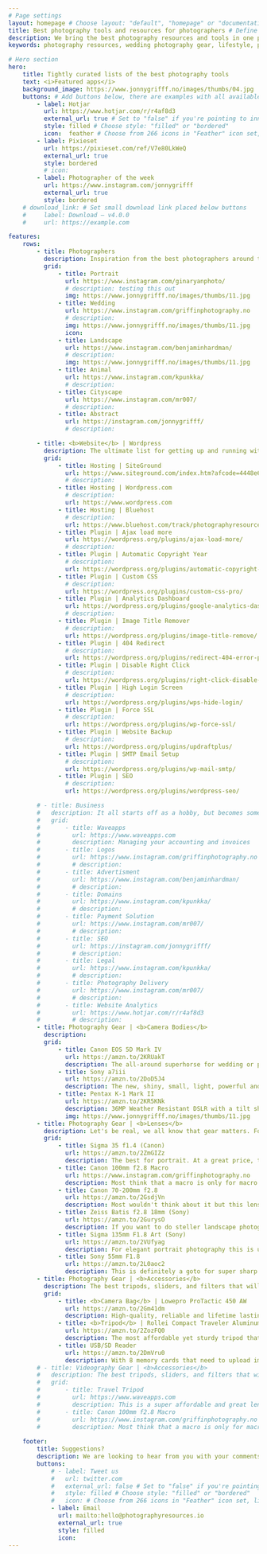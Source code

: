 ```yaml
---
# Page settings
layout: homepage # Choose layout: "default", "homepage" or "documentation-archive"
title: Best photography tools and resources for photographers # Define a title of your page
description: We bring the best photography resources and tools in one place for wedding photographers. Starting a business and building elegant websites for photographers can be tricky, but photographyresources.io solves that best
keywords: photography resources, wedding photography gear, lifestyle, portrait photography gear, website tools, 

# Hero section
hero:
    title: Tightly curated lists of the best photography tools
    text: <i>Featured apps</i>
    background_image: https://www.jonnygrifff.no/images/thumbs/04.jpg
    buttons: # Add buttons below, there are examples with all available options
        - label: Hotjar
          url: https://www.hotjar.com/r/r4af8d3
          external_url: true # Set to "false" if you're pointing to inner page
          style: filled # Choose style: "filled" or "bordered"
          icon:  feather # Choose from 266 icons in "Feather" icon set, list of all icons is available here - https://feathericons.com
        - label: Pixieset
          url: https://pixieset.com/ref/V7e80LkWeQ 
          external_url: true
          style: bordered
          # icon: 
        - label: Photographer of the week
          url: https://www.instagram.com/jonnygrifff
          external_url: true
          style: bordered
    # download_link: # Set small download link placed below buttons
    #     label: Download — v4.0.0
    #     url: https://example.com

features:
    rows: 
        - title: Photographers
          description: Inspiration from the best photographers around the world 🌍
          grid: 
              - title: Portrait 
                url: https://www.instagram.com/ginaryanphoto/
                # description: testing this out
                img: https://www.jonnygrifff.no/images/thumbs/11.jpg
              - title: Wedding 
                url: https://www.instagram.com/griffinphotography.no
                # description: 
                img: https://www.jonnygrifff.no/images/thumbs/11.jpg
                icon:
              - title: Landscape 
                url: https://www.instagram.com/benjaminhardman/
                # description: 
                img: https://www.jonnygrifff.no/images/thumbs/11.jpg
              - title: Animal 
                url: https://www.instagram.com/kpunkka/
                # description:
              - title: Cityscape
                url: https://www.instagram.com/mr007/
                # description:
              - title: Abstract
                url: https://instagram.com/jonnygrifff/
                # description:

        - title: <b>Website</b> | Wordpress 
          description: The ultimate list for getting up and running with a WordPress website to showcase your stunning photography and sell services. 
          grid: 
              - title: Hosting | SiteGround
                url: https://www.siteground.com/index.htm?afcode=4448e657ab7c9e544319ee803c8bcaaf
                # description:  
              - title: Hosting | Wordpress.com
                # description: 
                url: https://www.wordpress.com
              - title: Hosting | Bluehost
                # description: 
                url: https://www.bluehost.com/track/photographyresources 
              - title: Plugin | Ajax load more
                url: https://wordpress.org/plugins/ajax-load-more/
                # description:  
              - title: Plugin | Automatic Copyright Year
                # description: 
                url: https://wordpress.org/plugins/automatic-copyright-year/
              - title: Plugin | Custom CSS
                # description: 
                url: https://wordpress.org/plugins/custom-css-pro/
              - title: Plugin | Analytics Dashboard
                url: https://wordpress.org/plugins/google-analytics-dashboard-for-wp/
                # description:  
              - title: Plugin | Image Title Remover
                # description: 
                url: https://wordpress.org/plugins/image-title-remove/
              - title: Plugin | 404 Redirect
                # description: 
                url: https://wordpress.org/plugins/redirect-404-error-page-to-homepage-or-custom-page/
              - title: Plugin | Disable Right Click
                # description: 
                url: https://wordpress.org/plugins/right-click-disable-orignal/
              - title: Plugin | High Login Screen
                # description: 
                url: https://wordpress.org/plugins/wps-hide-login/
              - title: Plugin | Force SSL
                # description: 
                url: https://wordpress.org/plugins/wp-force-ssl/
              - title: Plugin | Website Backup
                # description: 
                url: https://wordpress.org/plugins/updraftplus/
              - title: Plugin | SMTP Email Setup
                # description: 
                url: https://wordpress.org/plugins/wp-mail-smtp/
              - title: Plugin | SEO
                # description: 
                url: https://wordpress.org/plugins/wordpress-seo/

        # - title: Business
        #   description: It all starts off as a hobby, but becomes something much more. When it does these tools will help 
        #   grid: 
        #       - title: Waveapps 
        #         url: https://www.waveapps.com
        #         description: Managing your accounting and invoices
        #       - title: Logos 
        #         url: https://www.instagram.com/griffinphotography.no
        #         # description: 
        #       - title: Advertisment 
        #         url: https://www.instagram.com/benjaminhardman/
        #         # description: 
        #       - title: Domains 
        #         url: https://www.instagram.com/kpunkka/
        #         # description:
        #       - title: Payment Solution
        #         url: https://www.instagram.com/mr007/
        #         # description:
        #       - title: SEO
        #         url: https://instagram.com/jonnygrifff/
        #         # description:
        #       - title: Legal 
        #         url: https://www.instagram.com/kpunkka/
        #         # description:
        #       - title: Photography Delivery
        #         url: https://www.instagram.com/mr007/
        #         # description:
        #       - title: Website Analytics
        #         url: https://www.hotjar.com/r/r4af8d3
        #         # description:
        - title: Photography Gear | <b>Camera Bodies</b>
          description: 
          grid: 
              - title: Canon EOS 5D Mark IV
                url: https://amzn.to/2KRUakT
                description: The all-around superhorse for wedding or portrait photography. Canon offers the most lens compatibility on the market.
              - title: Sony a7iii
                url: https://amzn.to/2DoD5J4
                description: The new, shiny, small, light, powerful and extremely versatile camera body that is ultimately the best bang for your buck. Great for photos and videos.
              - title: Pentax K-1 Mark II 
                url: https://amzn.to/2KR5KNk
                description: 36MP Weather Resistant DSLR with a tilt shift lens. This small yet powerful body is great for nature or travel photographer
                img: https://www.jonnygrifff.no/images/thumbs/11.jpg
        - title: Photography Gear | <b>Lenses</b>
          description: Let's be real, we all know that gear matters. Following is a list of my favorite lenses that I have been using over the past couple years. 
          grid: 
              - title: Sigma 35 f1.4 (Canon)
                url: https://amzn.to/2ZmGIZz
                description: The best for portrait. At a great price, this is definitely a goto!
              - title: Canon 100mm f2.8 Macro
                url: https://www.instagram.com/griffinphotography.no
                description: Most think that a macro is only for macro - but you would be surprised on how well this lens performs for portraits!
              - title: Canon 70-200mm f2.8 
                url: https://amzn.to/2GsdjVn
                description: Most wouldn't think about it but this lens is a masterpiece in macro but also portrait photography!
              - title: Zeiss Batis f2.8 18mm (Sony)
                url: https://amzn.to/2GurysO
                description: If you want to do steller landscape photography, this is it.
              - title: Sigma 135mm F1.8 Art (Sony)
                url: https://amzn.to/2VUfyag
                description: For elegant portrait photography this is unmatchable.
              - title: Sony 55mm F1.8 
                url: https://amzn.to/2L0aoc2
                description: This is definitely a goto for super sharp shots when on the go!
        - title: Photography Gear | <b>Accessories</b>
          description: The best tripods, sliders, and filters that will bring your photography to the next level.
          grid: 
              - title: <b>Camera Bag</b> | Lowepro ProTactic 450 AW
                url: https://amzn.to/2Gm41dm
                description: High-quality, reliable and lifetime lasting camerabag.
              - title: <b>Tripod</b> | Rollei Compact Traveler Aluminum
                url: https://amzn.to/2ZozFQ0
                description: The most affordable yet sturdy tripod that is perfect for traveling or on the go. Personally, the orange one is my favorite!
              - title: USB/SD Reader
                url: https://amzn.to/2DmVru0
                description: With 8 memory cards that need to upload images, it can be a very time-consuming process. This will help your productivity game.
        # - title: Videography Gear | <b>Accessories</b>
        #   description: The best tripods, sliders, and filters that will bring your photography to the next level.
        #   grid: 
        #       - title: Travel Tripod
        #         url: https://www.waveapps.com
        #         description: This is a super affordable and great lens for all occasions. 
        #       - title: Canon 100mm f2.8 Macro
        #         url: https://www.instagram.com/griffinphotography.no
        #         description: Most think that a macro is only for macro - but you would be surprised on how well this lens performs for portraits!
          
    footer: 
        title: Suggestions?
        description: We are looking to hear from you with your comments and recommendations!
        buttons: 
            # - label: Tweet us
            #   url: twitter.com
            #   external_url: false # Set to "false" if you're pointing to inner page
            #   style: filled # Choose style: "filled" or "bordered"
            #   icon: # Choose from 266 icons in "Feather" icon set, list of all icons is available here - https://feathericons.com
            - label: Email
              url: mailto:hello@photographyresources.io
              external_url: true
              style: filled
              icon:
---
```

